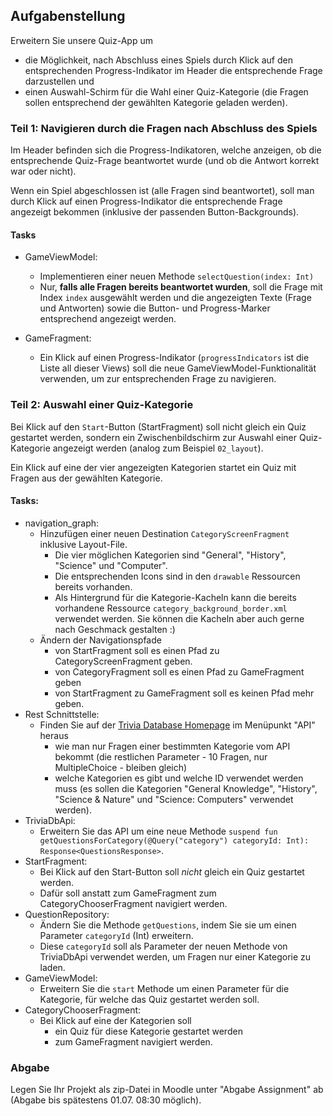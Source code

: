 ## Aufgabenstellung

Erweitern Sie unsere Quiz-App um 

* die Möglichkeit, nach Abschluss eines Spiels durch Klick auf den entsprechenden Progress-Indikator im Header die entsprechende Frage darzustellen und
* einen Auswahl-Schirm für die Wahl einer Quiz-Kategorie (die Fragen sollen entsprechend der gewählten Kategorie geladen werden).


### Teil 1: Navigieren durch die Fragen nach Abschluss des Spiels

Im Header befinden sich die Progress-Indikatoren, welche anzeigen, ob die entsprechende Quiz-Frage beantwortet wurde (und ob die Antwort korrekt war oder nicht).

Wenn ein Spiel abgeschlossen ist (alle Fragen sind beantwortet), soll man durch Klick auf einen Progress-Indikator die entsprechende Frage angezeigt bekommen (inklusive der passenden Button-Backgrounds).

#### Tasks 

* GameViewModel:
	* Implementieren einer neuen Methode ``selectQuestion(index: Int)``
	* Nur, __falls alle Fragen bereits beantwortet wurden__, soll die Frage mit Index ``index`` ausgewählt werden und die angezeigten Texte (Frage und Antworten) sowie die Button- und Progress-Marker entsprechend angezeigt werden. 

* GameFragment:
	* Ein Klick auf einen Progress-Indikator (``progressIndicators`` ist die Liste all dieser Views) soll die neue GameViewModel-Funktionalität verwenden, um zur entsprechenden Frage zu navigieren.


### Teil 2: Auswahl einer Quiz-Kategorie

Bei Klick auf den ``Start``-Button (StartFragment) soll nicht gleich ein Quiz gestartet werden, sondern ein Zwischenbildschirm zur Auswahl einer Quiz-Kategorie angezeigt werden (analog zum Beispiel ``02_layout``).

Ein Klick auf eine der vier angezeigten Kategorien startet ein Quiz mit Fragen aus der gewählten Kategorie.

#### Tasks:

* navigation_graph:
	* Hinzufügen einer neuen Destination ``CategoryScreenFragment`` inklusive Layout-File.
		* Die vier möglichen Kategorien sind "General", "History", "Science" und "Computer".
		* Die entsprechenden Icons sind in den ``drawable`` Ressourcen bereits vorhanden. 
		* Als Hintergrund für die Kategorie-Kacheln kann die bereits vorhandene Ressource ``category_background_border.xml`` verwendet werden. Sie können die Kacheln aber auch gerne nach Geschmack gestalten :) 
	* Ändern der Navigationspfade
		* von StartFragment soll es einen Pfad zu CategoryScreenFragment geben.
		* von CategoryFragment soll es einen Pfad zu GameFragment geben
		* von StartFragment zu GameFragment soll es keinen Pfad mehr geben. 
* Rest Schnittstelle:
	* Finden Sie auf der [Trivia Database Homepage](https://opentdb.com/) im Menüpunkt "API" heraus
		* wie man nur Fragen einer bestimmten Kategorie vom API bekommt (die restlichen Parameter - 10 Fragen, nur MultipleChoice - bleiben gleich)
		* welche Kategorien es gibt und welche ID verwendet werden muss (es sollen die Kategorien "General Knowledge", "History", "Science & Nature" und "Science: Computers" verwendet werden).
* TriviaDbApi:
	* Erweitern Sie das API um eine neue Methode ``suspend fun getQuestionsForCategory(@Query("category") categoryId: Int): Response<QuestionsResponse>``.
* StartFragment:
	* Bei Klick auf den Start-Button soll *nicht* gleich ein Quiz gestartet werden. 
	* Dafür soll anstatt zum GameFragment zum CategoryChooserFragment navigiert werden.
* QuestionRepository:
	* Ändern Sie die Methode ``getQuestions``, indem Sie sie um einen Parameter ``categoryId`` (Int) erweitern.
	* Diese ``categoryId`` soll als Parameter der neuen Methode von TriviaDbApi verwendet werden, um Fragen nur einer Kategorie zu laden. 
* GameViewModel:
	* Erweitern Sie die ``start`` Methode um einen Parameter für die Kategorie, für welche das Quiz gestartet werden soll. 
* CategoryChooserFragment:
	* Bei Klick auf eine der Kategorien soll
		* ein Quiz für diese Kategorie gestartet werden
		* zum GameFragment navigiert werden.


### Abgabe

Legen Sie Ihr Projekt als zip-Datei in Moodle unter "Abgabe Assignment" ab (Abgabe bis spätestens 01.07. 08:30 möglich). 